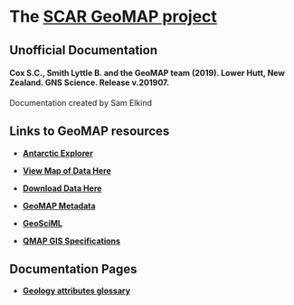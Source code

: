 # The [SCAR GeoMAP project](https://www.scar.org/science/geomap/home/)
## Unofficial Documentation
#### Cox S.C., Smith Lyttle B. and the GeoMAP team (2019). Lower Hutt, New Zealand. GNS Science. Release v.201907.
Documentation created by Sam Elkind

## Links to GeoMAP resources
- **[Antarctic Explorer](https://data.gns.cri.nz/ata_geomap/index.html?content=/mapservice/Content/antarctica/www/index.html)**

- **[View Map of Data Here](https://data.gns.cri.nz/ata_geomap/index.html?map=Antarctic)**

- **[Download Data Here](https://data.gns.cri.nz/ata_geomap/index.html?content=/mapservice/Content/antarctica/Download.html)**

- **[GeoMAP Metadata](https://data.gns.cri.nz/metadata/srv/eng/catalog.search;jsessionid=1B49B5BC1994791F3BE4D1E54ED6DC3C#/metadata/8F618105-672A-4B89-A505-F6B195EB1858)**

- **[GeoSciML](http://geosciml.org/)**
- **[QMAP GIS Specifications](https://www.gns.cri.nz/static/datadict/)**

## Documentation Pages
- **[Geology attributes glossary](field_glossary.md)**